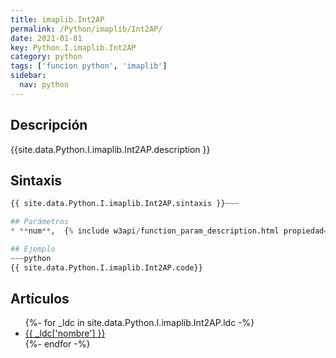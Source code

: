 ```yaml
---
title: imaplib.Int2AP
permalink: /Python/imaplib/Int2AP/
date: 2021-01-01
key: Python.I.imaplib.Int2AP
category: python
tags: ['funcion python', 'imaplib']
sidebar: 
  nav: python
---
```


## Descripción
{{site.data.Python.I.imaplib.Int2AP.description }}

## Sintaxis
~~~python
{{ site.data.Python.I.imaplib.Int2AP.sintaxis }}~~~

## Parámetros
* **num**,  {% include w3api/function_param_description.html propiedad=site.data.Python.I.imaplib.Int2AP valor="num" %}

## Ejemplo
~~~python
{{ site.data.Python.I.imaplib.Int2AP.code}}
~~~

## Artículos
<ul>
{%- for _ldc in site.data.Python.I.imaplib.Int2AP.ldc -%}
   <li>
       <a href="{{_ldc['url'] }}">{{ _ldc['nombre'] }}</a>
   </li>
{%- endfor -%}
</ul>
